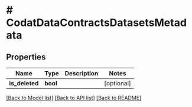 # # CodatDataContractsDatasetsMetadata

## Properties

Name | Type | Description | Notes
------------ | ------------- | ------------- | -------------
**is_deleted** | **bool** |  | [optional]

[[Back to Model list]](../../README.md#models) [[Back to API list]](../../README.md#endpoints) [[Back to README]](../../README.md)
